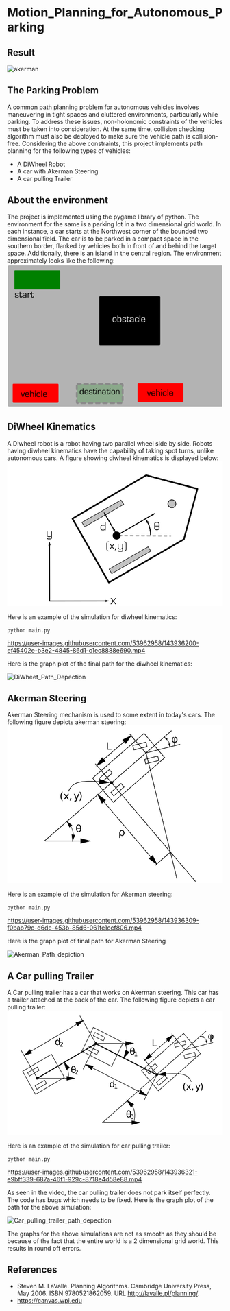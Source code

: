 # Motion_Planning_for_Autonomous_Parking

## Result

![akerman](https://github.com/gprajwalpoojari/Motion_Planning_for_Autonomous_Parking/assets/53962958/3605d74f-5ce1-4b79-90fb-0fdbd435d122)


## The Parking Problem
A common path planning problem for autonomous vehicles involves maneuvering in tight spaces and cluttered environments, particularly while parking. To address these issues, non-holonomic constraints of the vehicles must be taken into consideration. At the same time, collision checking algorithm must also be deployed to make sure the vehicle path is collision-free. Considering the above constraints, this project implements path planning for the following types of vehicles:
* A DiWheel Robot
* A car with Akerman Steering
* A car pulling Trailer

## About the environment
The project is implemented using the pygame library of python. The environment for the same is a parking lot in a two dimensional grid world. In each instance, a car starts at the Northwest corner of the bounded two dimensional field. The car is to be parked in a compact space in the southern border, flanked by vehicles both in front of and behind the target space. Additionally, there is an island in the central region. The environment approximately looks like the following:
![](Readme_files/Environment.png)

## DiWheel Kinematics
  A Diwheel robot is a robot having two parallel wheel side by side. Robots having diwheel kinematics have the capability of taking spot turns, unlike autonomous cars. A figure showing diwheel kinematics is displayed below:
![](Readme_files/Diwheel.png)

Here is an example of the simulation for diwheel kinematics:
```
python main.py
```

https://user-images.githubusercontent.com/53962958/143936200-ef45402e-b3e2-4845-86d1-c1ec8888e690.mp4

Here is the graph plot of the final path for the diwheel kinematics:

![DiWheet_Path_Depection](https://user-images.githubusercontent.com/53962958/143936224-64f1acbc-0d66-4b89-b88f-d4c5f5865168.png)


## Akerman Steering

Akerman Steering mechanism is used to some extent in today's cars. The following figure depicts akerman steering:
![](Readme_files/Akerman.png)

Here is an example of the simulation for Akerman steering:
```
python main.py
```

https://user-images.githubusercontent.com/53962958/143936309-f0bab79c-d6de-453b-85d6-061fe1ccf806.mp4

Here is the graph plot of final path for Akerman Steering

![Akerman_Path_depiction](https://user-images.githubusercontent.com/53962958/143936254-3d83e480-5936-4562-b792-ca077501dfee.png)

## A Car pulling Trailer

A Car pulling trailer has a car that works on Akerman steering. This car has a trailer attached at the back of the car. The following figure depicts a car pulling trailer:
![](Readme_files/Trailer.png)


Here is an example of the simulation for car pulling trailer:
```
python main.py
```
https://user-images.githubusercontent.com/53962958/143936321-e9bff339-687a-46f1-929c-8718e4d58e88.mp4

As seen in the video, the car pulling trailer does not park itself perfectly. The code has bugs which needs to be fixed. 
Here is the graph plot of the path for the above simulation:

![Car_pulling_trailer_path_depection](https://user-images.githubusercontent.com/53962958/143936290-ce84a9c4-378b-4db5-a5bb-5a0abd35141e.png)


The graphs for the above simulations are not as smooth as they should be because of the fact that the entire world is a 2 dimensional grid world. This results in round off errors.

## References
* Steven M. LaValle. Planning Algorithms. Cambridge University Press, May 2006. ISBN 9780521862059. URL http://lavalle.pl/planning/.
* https://canvas.wpi.edu

